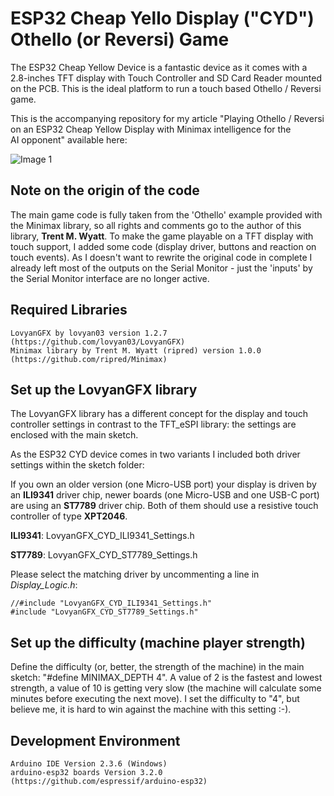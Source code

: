 # ESP32 Cheap Yello Display ("CYD") Othello (or Reversi) Game
The ESP32 Cheap Yellow Device is a fantastic device as it comes with a 2.8-inches TFT display with Touch Controller and SD Card Reader mounted on the PCB. This is the ideal platform to run a touch based Othello / Reversi game.

This is the accompanying repository for my article "Playing Othello / Reversi on an ESP32 Cheap Yellow Display with Minimax intelligence for the AI opponent" available here:

![Image 1](./images/esp32_cyd_brick_clock_v02_600w.png)

## Note on the origin of the code

The main game code is fully taken from the 'Othello' example provided with the Minimax library, so all rights and comments go to the author of this library, **Trent M. Wyatt**. To make the game playable on a TFT display with touch support, I added some code (display driver, buttons and reaction on touch events). As I doesn't want to rewrite the original code in complete I already left most of the outputs on the Serial Monitor - just the 'inputs' by the Serial Monitor interface are no longer active.

## Required Libraries
````plaintext
LovyanGFX by lovyan03 version 1.2.7 (https://github.com/lovyan03/LovyanGFX)
Minimax library by Trent M. Wyatt (ripred) version 1.0.0 (https://github.com/ripred/Minimax)
````

## Set up the LovyanGFX library

The LovyanGFX library has a different concept for the display and touch controller settings in contrast to the TFT_eSPI library: the settings are enclosed with the main sketch.

As the ESP32 CYD device comes in two variants I included both driver settings within the sketch folder:

If you own an older version (one Micro-USB port) your display is driven by an **ILI9341** driver chip, newer boards (one Micro-USB and one USB-C port) are using an **ST7789** driver chip. Both of them should use a resistive touch controller of type **XPT2046**.

**ILI9341**: LovyanGFX_CYD_ILI9341_Settings.h

**ST7789**: LovyanGFX_CYD_ST7789_Settings.h

Please select the matching driver by uncommenting a line in *Display_Logic.h*:
````plaintext
//#include "LovyanGFX_CYD_ILI9341_Settings.h"
#include "LovyanGFX_CYD_ST7789_Settings.h"
````

## Set up the difficulty (machine player strength)

Define the difficulty (or, better, the strength of the machine) in the main sketch: "#define MINIMAX_DEPTH 4". A value of 2 is the fastest and lowest strength, a value of 10 is getting very slow (the machine will calculate some minutes before executing the next move). I set the difficulty to "4", but believe me, it is hard to win against the machine with this setting :-).

## Development Environment
````plaintext
Arduino IDE Version 2.3.6 (Windows)
arduino-esp32 boards Version 3.2.0 (https://github.com/espressif/arduino-esp32)
````
